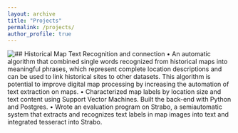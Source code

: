 ```yaml
---
layout: archive
title: "Projects"
permalink: /projects/
author_profile: true
---
```


<img style="float: left;" src="https://haowenlin.github.io/images/profile.png">
## Historical Map Text Recognition and connection   
• An automatic algorithm that combined single words recognized from historical maps into meaningful phrases, which represent complete location descriptions and can be used to link historical sites to other datasets. This algorithm is potential to improve digital map processing by increasing the automation of text extraction on maps.
• Characterized map labels by location size and text content using Support Vector Machines. Built the back-end with Python and Postgres. 
• Wrote an evaluation program on Strabo, a semi­automatic system that extracts and recognizes text labels in map images into text and integrated tesseract into Strabo.

